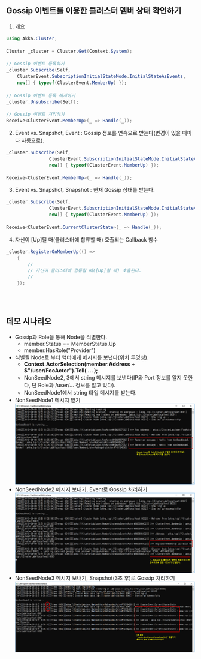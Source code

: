 ## Gossip 이벤트를 이용한 클러스터 멤버 상태 확인하기

1. 개요
```cs
using Akka.Cluster;

Cluster _cluster = Cluster.Get(Context.System);

// Gossip 이벤트 등록하기
_cluster.Subscribe(Self,
	ClusterEvent.SubscriptionInitialStateMode.InitialStateAsEvents,
	new[] { typeof(ClusterEvent.MemberUp) });

// Gossip 이벤트 등록 해지하기	
_cluster.Unsubscribe(Self);

// Gossip 이벤트 처리하기
Receive<ClusterEvent.MemberUp>(_ => Handle(_));
```

2. Event vs. Snapshot, Event : Gossip 정보를 연속으로 받는다(변경이 있을 때마다 자동으로).
```cs
_cluster.Subscribe(Self,
                ClusterEvent.SubscriptionInitialStateMode.InitialStateAsEvents,
                new[] { typeof(ClusterEvent.MemberUp) });

Receive<ClusterEvent.MemberUp>(_ => Handle(_));
```

3. Event vs. Snapshot, Snapshot : 현재 Gossip 상태를 받는다.				
```cs
_cluster.Subscribe(Self, 
                ClusterEvent.SubscriptionInitialStateMode.InitialStateAsSnapshot, 
                new[] { typeof(ClusterEvent.MemberUp) });
				
Receive<ClusterEvent.CurrentClusterState>(_ => Handle(_));
```

4. 자신이 [Up]될 때(클러스터에 합류할 때) 호출되는 Callback 함수
```cs
_cluster.RegisterOnMemberUp(() =>
	{
		//
		// 자신이 클러스터에 합류할 때([Up]될 때) 호출된다.
		//
	});
```

<br/>
<br/>

## 데모 시나리오
- Gossip과 Role을 통해 Node을 식별한다.
   - member.Status == MemberStatus.Up
   - member.HasRole("Provider")
- 식별될 Node로 부터 액터에게 메시지를 보낸다(위치 투명성).
   - **Context.ActorSelection(member.Address + $"/user/FooActor").Tell( ... );**
   - NonSeedNode2, 3에서 string 메시지를 보낸다(IP와 Port 정보를 알지 못한다, 단 Role과 /user/... 정보를 알고 있다).
   - NonSeedNode1에서 string 타입 메시지를 받는다.
- NonSeedNode1 메시지 받기
![](./Images/NonSeedNode1_ReceviedMessages.png)
- NonSeedNode2 메시지 보내기, Event로 Gossip 처리하기
![](./Images/NonSeedNode2_AsEvent.png)
- NonSeedNode3 메시지 보내기, Snapshot(3초 후)로 Gossip 처리하기
![](./Images/NonSeedNode3_AsSnapshot.png)
   
   
   
 
